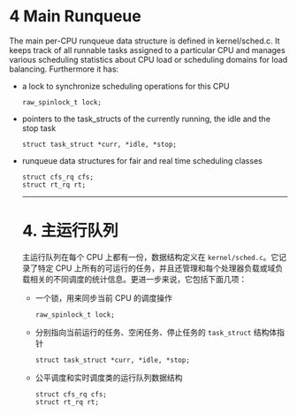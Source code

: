 # 4 Main Runqueue

The main per-CPU runqueue data structure is defined in kernel/sched.c. It keeps track of all runnable tasks assigned to a particular CPU and manages various scheduling statistics about CPU load or scheduling domains for load balancing. Furthermore it has:

- a lock to synchronize scheduling operations for this CPU   
  ```
  raw_spinlock_t lock;
  ```
- pointers to the task_structs of the currently running, the idle and the stop task 
  ```
  struct task_struct *curr, *idle, *stop;
  ```
- runqueue data structures for fair and real time scheduling classes
  ```
  struct cfs_rq cfs;
  struct rt_rq rt;
  ```
  
  ---
  
  # 4. 主运行队列
  
  主运行队列在每个 CPU 上都有一份，数据结构定义在 `kernel/sched.c`。它记录了特定 CPU 上所有的可运行的任务，并且还管理和每个处理器负载或域负载相关的不同调度的统计信息。更进一步来说，它包括下面几项：
  
  - 一个锁，用来同步当前 CPU 的调度操作
    ```
    raw_spinlock_t lock;
    ```
  - 分别指向当前运行的任务、空闲任务、停止任务的 `task_struct` 结构体指针
    ```
    struct task_struct *curr, *idle, *stop;
    ```
  - 公平调度和实时调度类的运行队列数据结构
    ```
    struct cfs_rq cfs;
    struct rt_rq rt;
    ```



